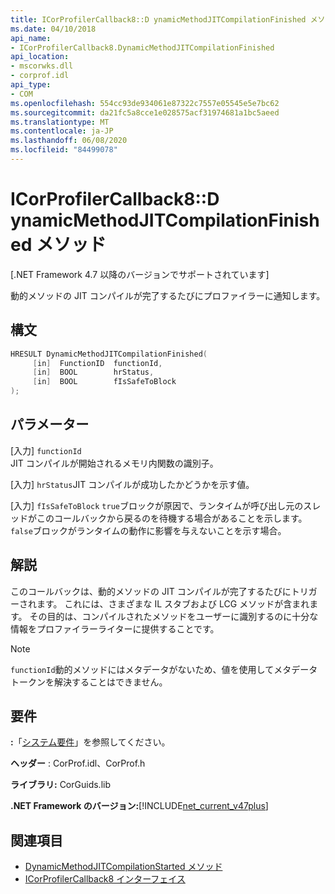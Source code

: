 ```yaml
---
title: ICorProfilerCallback8::D ynamicMethodJITCompilationFinished メソッド
ms.date: 04/10/2018
api_name:
- ICorProfilerCallback8.DynamicMethodJITCompilationFinished
api_location:
- mscorwks.dll
- corprof.idl
api_type:
- COM
ms.openlocfilehash: 554cc93de934061e87322c7557e05545e5e7bc62
ms.sourcegitcommit: da21fc5a8cce1e028575acf31974681a1bc5aeed
ms.translationtype: MT
ms.contentlocale: ja-JP
ms.lasthandoff: 06/08/2020
ms.locfileid: "84499078"
---
```

# <a name="icorprofilercallback8dynamicmethodjitcompilationfinished-method"></a>ICorProfilerCallback8::D ynamicMethodJITCompilationFinished メソッド
[.NET Framework 4.7 以降のバージョンでサポートされています]  
  
動的メソッドの JIT コンパイルが完了するたびにプロファイラーに通知します。  
  
## <a name="syntax"></a>構文  
  
```cpp  
HRESULT DynamicMethodJITCompilationFinished(  
     [in]  FunctionID  functionId,
     [in]  BOOL        hrStatus,
     [in]  BOOL        fIsSafeToBlock
);  
```  
  
## <a name="parameters"></a>パラメーター  
[入力] `functionId`  
JIT コンパイルが開始されるメモリ内関数の識別子。

[入力] `hrStatus`JIT コンパイルが成功したかどうかを示す値。

[入力] `fIsSafeToBlock` 
 `true`ブロックが原因で、ランタイムが呼び出し元のスレッドがこのコールバックから戻るのを待機する場合があることを示します。`false`ブロックがランタイムの動作に影響を与えないことを示す場合。  

## <a name="remarks"></a>解説  

このコールバックは、動的メソッドの JIT コンパイルが完了するたびにトリガーされます。 これには、さまざまな IL スタブおよび LCG メソッドが含まれます。 その目的は、コンパイルされたメソッドをユーザーに識別するのに十分な情報をプロファイラーライターに提供することです。

> [!NOTE]
> `functionId`動的メソッドにはメタデータがないため、値を使用してメタデータトークンを解決することはできません。

## <a name="requirements"></a>要件  
 **:**「[システム要件](../../get-started/system-requirements.md)」を参照してください。  
  
 **ヘッダー** : CorProf.idl、CorProf.h  
  
 **ライブラリ:** CorGuids.lib  
  
 **.NET Framework のバージョン:**[!INCLUDE[net_current_v47plus](../../../../includes/net-current-v47plus.md)]  
  
## <a name="see-also"></a>関連項目

- [DynamicMethodJITCompilationStarted メソッド](icorprofilercallback8-dynamicmethodjitcompilationstarted-method.md)
- [ICorProfilerCallback8 インターフェイス](icorprofilercallback8-interface.md)
